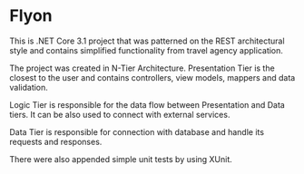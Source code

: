 # Flyon

This is .NET Core 3.1 project that was patterned on the REST architectural style and contains simplified functionality from travel agency application.

The project was created in N-Tier Architecture. 
Presentation Tier is the closest to the user and contains controllers, view models, mappers and data validation.

Logic Tier is responsible for the data flow between Presentation and Data tiers. It can be also used to connect with external services.

Data Tier is responsible for connection with database and handle its requests and responses.

There were also appended simple unit tests by using XUnit. 
